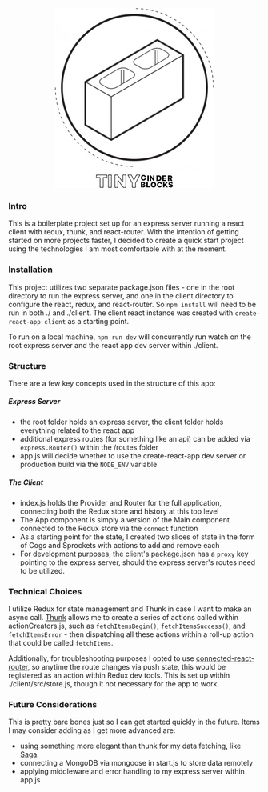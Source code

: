 <p align="center">
  <img src="doc/logo.jpg" alt="a start project for Dan"><br>
</p>

### Intro
This is a boilerplate project set up for an express server running a react client with redux, thunk, and react-router. With the intention of getting started on more projects faster, I decided to create a quick start project using the technologies I am most comfortable with at the moment.

### Installation
This project utilizes two separate package.json files - one in the root directory to run the express server, and one in the client directory to configure the react, redux, and react-router. So `npm install` will need to be run in both ./ and ./client. The client react instance was created with `create-react-app client` as a starting point.

To run on a local machine, `npm run dev` will concurrently run watch on the root express server and the react app dev server within ./client.

### Structure
There are a few key concepts used in the structure of this app:

##### Express Server
- the root folder holds an express server, the client folder holds everything related to the react app
- additional express routes (for something like an api) can be added via `express.Router()` within the /routes folder
- app.js will decide whether to use the create-react-app dev server or production build via the `NODE_ENV` variable

##### The Client
- index.js holds the Provider and Router for the full application, connecting both the Redux store and history at this top level
- The App component is simply a version of the Main component connected to the Redux store via the `connect` function
- As a starting point for the state, I created two slices of state in the form of Cogs and Sprockets with actions to add and remove each
- For development purposes, the client's package.json has a `proxy` key pointing to the express server, should the express server's routes need to be utilized.

### Technical Choices
I utilize Redux for state management and Thunk in case I want to make an async call. [Thunk](https://github.com/reduxjs/redux-thunk) allows me to create a series of actions called within actionCreators.js, such as `fetchItemsBegin()`, `fetchItemsSuccess()`, and `fetchItemsError` - then dispatching all these actions within a roll-up action that could be called `fetchItems`.

Additionally, for troubleshooting purposes I opted to use [connected-react-router](https://github.com/supasate/connected-react-router), so anytime the route changes via push state, this would be registered as an action within Redux dev tools. This is set up within ./client/src/store.js, though it not necessary for the app to work.

### Future Considerations
This is pretty bare bones just so I can get started quickly in the future. Items I may consider adding as I get more advanced are:

- using something more elegant than thunk for my data fetching, like [Saga](https://github.com/redux-saga/redux-saga).
- connecting a MongoDB via mongoose in start.js to store data remotely
- applying middleware and error handling to my express server within app.js